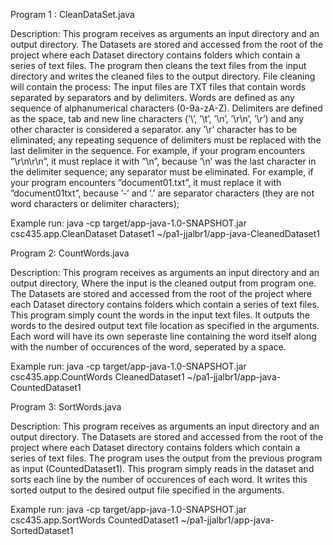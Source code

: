 Program 1 : CleanDataSet.java

Description: This program receives as arguments an input directory and an output directory. The Datasets are stored and accessed from the root of the project
where each Dataset directory contains folders which contain a series of text files.
The program then cleans the text files from the input directory and writes the cleaned files to the output directory.
File cleaning will contain the process: The input files are TXT files that contain words separated by separators and by delimiters.
Words are defined as any sequence of alphanumerical characters (0-9a-zA-Z).
Delimiters are defined as the space, tab and new line characters (’\’, ’\t’, ’\n’, ’\r\n’, ’\r’)
and any other character is considered a separator. any ’\r’ character has to be eliminated;
any repeating sequence of delimiters must be replaced with the last delimiter in the
sequence. For example, if your program encounters ”\r\n\r\n”, it must replace it with
”\n”, because ’\n’ was the last character in the delimiter sequence;
any separator must be eliminated. For example, if your program encounters ”document01.txt”, it must replace it with ”document01txt”, because ’-’ and ’.’ are separator
characters (they are not word characters or delimiter characters);

Example run: 
java -cp target/app-java-1.0-SNAPSHOT.jar csc435.app.CleanDataset Dataset1 ~/pa1-jjalbr1/app-java-CleanedDataset1

Program 2: CountWords.java

Description: This program receives as arguments an input directory and an output directory, Where the input is the cleaned output from program one. The Datasets are stored and accessed from the root of the project
where each Dataset directory contains folders which contain a series of text files. This program simply count the words in the input text files. It outputs the words to the desired output text file location as specified
in the arguments. Each word will have its own seperaste line containing the word itself along with the number of occurences of the word, seperated by a space.

Example run: 
java -cp target/app-java-1.0-SNAPSHOT.jar csc435.app.CountWords CleanedDataset1 ~/pa1-jjalbr1/app-java-CountedDataset1

Program 3: SortWords.java

Description: This program receives as arguments an input directory and an output directory. The Datasets are stored and accessed from the root of the project
where each Dataset directory contains folders which contain a series of text files. The program uses the output from the previous program as input (CountedDataset1).
This program simply reads in the dataset and sorts each line by the number of occurences of each word. It writes this sorted output to the desired output file specified in the arguments.

Example run: 
java -cp target/app-java-1.0-SNAPSHOT.jar csc435.app.SortWords CountedDataset1 ~/pa1-jjalbr1/app-java-SortedDataset1


